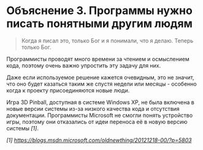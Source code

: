 # Объяснение 3. Программы нужно писать понятными другим людям

> Когда я писал это, только Бог и я понимали, что я делаю. Теперь только Бог.

Программисты проводят много времени за чтением и осмыслением кода, поэтому очень важно упростить эту задачу для них.

Даже если используемое решение кажется очевидным, это не значит, что оно будет казаться таким же спустя недели или месяцы - особенно когда к проекту присоединяются новые люди.

Игра 3D Pinball, доступная в системе Windows XP, не была включена в новые версии системы из-за низкого качества кода и отсутствия документации. Программисты Microsoft не смогли понять устройство игры, поэтому они отказались от идеи переноса её в новую версию системы *[1]*.

*[1] https://blogs.msdn.microsoft.com/oldnewthing/20121218-00/?p=5803*
